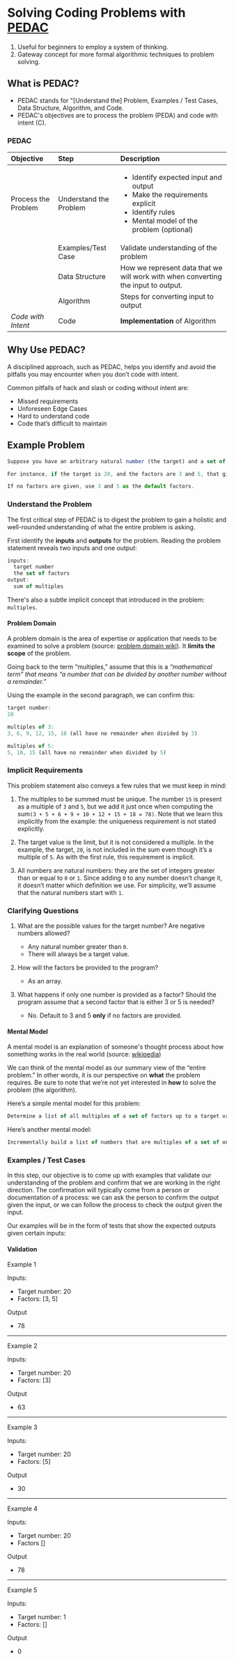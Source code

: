 # Solving Coding Problems with [PEDAC](https://medium.com/launch-school/solving-coding-problems-with-pedac-29141331f93f)

1. Useful for beginners to employ a system of thinking.
2. Gateway concept for more formal algorithmic techniques to problem solving.

## What is PEDAC?

- PEDAC stands for "[Understand the] Problem, Examples / Test Cases, Data Structure, Algorithm, and Code. 
- PEDAC's objectives are to process the problem (PEDA) and code with intent (C).

### PEDAC
| Objective | Step | Description|
| :--- | :---  | :-----      |
| Process the Problem | Understand the Problem | <ul><li>Identify expected input and output</li><li>Make the requirements explicit</li><li>Identify rules</li><li>Mental model of the problem (optional)</li></ul> |
| | Examples/Test Case | Validate understanding of the problem |
| | Data Structure | How we represent data that we will work with when converting the input to output. |
| | Algorithm | Steps for converting input to output |
| _Code with Intent_ | Code | **Implementation** of Algorithm |

## Why Use PEDAC?

A disciplined approach, such as PEDAC, helps you identify and avoid the pitfalls you may encounter when you don’t code with intent.

Common pitfalls of hack and slash or coding without intent are:

* Missed requirements
* Unforeseen Edge Cases
* Hard to understand code
* Code that’s difficult to maintain

## Example Problem

```js
Suppose you have an arbitrary natural number (the target) and a set of one or more additional natural numbers (the factors). Write a program that computes the sum of all numbers from 1 up to the target number that are also multiples of one of the factors.

For instance, if the target is 20, and the factors are 3 and 5, that gives us the list of multiples 3, 5, 6, 9, 10, 12, 15, 18. The sum of these multiples is 78.

If no factors are given, use 3 and 5 as the default factors.
```

### Understand the Problem

The first critical step of PEDAC is to digest the problem to gain a holistic and well-rounded understanding of what the entire problem is asking.

First identify the **inputs** and **outputs** for the problem. Reading the problem statement reveals two inputs and one output:

```js
inputs:
  target number
  the set of factors
output:
  sum of multiples
  ```

There's also a subtle implicit concept that introduced in the problem: `multiples`.

#### Problem Domain

A problem domain is the area of expertise or application that needs to be examined to solve a problem (source: [problem domain wiki](https://en.wikipedia.org/wiki/Problem_domain)). It **limits the scope** of the problem.

Going back to the term “multiples,” assume that this is a _“mathematical term” that means “a number that can be divided by another number without a remainder.”_

Using the example in the second paragraph, we can confirm this:

```js
target number: 
20

multiples of 3: 
3, 6, 9, 12, 15, 18 (all have no remainder when divided by 3)

multiples of 5: 
5, 10, 15 (all have no remainder when divided by 5)
```

### Implicit Requirements

This problem statement also conveys a few rules that we must keep in mind:

1. The multiples to be summed must be unique. The number `15` is present as a multiple of `3` and `5`, but we add it just once when computing the sum`(3 + 5 + 6 + 9 + 10 + 12 + 15 + 18 = 78)`. Note that we learn this implicitly from the example: the uniqueness requirement is not stated explicitly.

2. The target value is the limit, but it is not considered a multiple. In the example, the target, `20`, is not included in the sum even though it’s a multiple of `5`. As with the first rule, this requirement is implicit.

3. All numbers are natural numbers: they are the set of integers greater than or equal to `0` or `1`. Since adding `0` to any number doesn’t change it, it doesn’t matter which definition we use. For simplicity, we’ll assume that the natural numbers start with `1`.

### Clarifying Questions

1. What are the possible values for the target number? Are negative numbers allowed? 
   - Any natural number greater than `0`. 
   - There will always be a target value.

2. How will the factors be provided to the program? 
   - As an array.

3. What happens if only one number is provided as a factor? Should the program assume that a second factor that is either 3 or 5 is needed? 
   - No. Default to 3 and 5 **only** if no factors are provided.

#### Mental Model
A mental model is an explanation of someone's thought process about how something works in the real world (source: [wikipedia](https://en.wikipedia.org/wiki/Mental_model))

We can think of the mental model as our summary view of the “entire problem.” In other words, it is our perspective on **what** the problem requires. Be sure to note that we’re not yet interested in **how** to solve the problem (the algorithm).

Here’s a simple mental model for this problem:

```js
Determine a list of all multiples of a set of factors up to a target value, then filter the list of multiples to the unique values. Finally, compute and return the sum of the unique multiples.
```

Here’s another mental model:

```js
Incrementally build a list of numbers that are multiples of a set of one or more factors. Add a multiple to the list only if it is not yet on the list. Finally, compute and return the sum of the numbers on the list.
```

### Examples / Test Cases

In this step, our objective is to come up with examples that validate our understanding of the problem and confirm that we are working in the right direction. The confirmation will typically come from a person or documentation of a process: we can ask the person to confirm the output given the input, or we can follow the process to check the output given the input.

Our examples will be in the form of tests that show the expected outputs given certain inputs:

#### Validation

Example 1

Inputs: 
- Target number: 20
- Factors: [3, 5]

Output
- 78

---

Example 2

Inputs:
- Target number: 20
- Factors: [3]

Output
- 63

---

Example 3

Inputs:
- Target number: 20
- Factors: [5]

Output
- 30

---

Example 4

Inputs:
- Target number: 20
- Factors []

Output
- 78

---

Example 5

Inputs:
- Target number: 1
- Factors: []

Output
- 0






